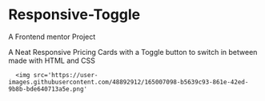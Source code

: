 # Responsive-Toggle
A Frontend mentor Project 

A Neat Responsive Pricing Cards with a Toggle button to switch in between made with HTML and CSS

      <img src='https://user-images.githubusercontent.com/48892912/165007098-b5639c93-861e-42ed-9b8b-bde640713a5e.png'
  


